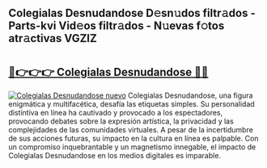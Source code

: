 ## Colegialas Desnudandose D𝚎sn𝚞dos filtr𝚊dos - Parts-kvi Vid𝚎os filtr𝚊dos - N𝚞evas f𝚘tos atr𝚊ctivas VGZIZ

# <h2><a href="http://mb0pqj.tromn.icu/?c=Colegialas+Desnudandose">🔗👉👉👉 Colegialas Desnudandose 🔗🔗</a></h2>

[![Colegialas Desnudandose nuevo](https://i.imgur.com/pEAQMta.gif)](http://mb0pqj.tromn.icu/?c=Colegialas+Desnudandose)
Colegialas Desnudandose, una figura enigmática y multifacética, desafía las etiquetas simples. Su personalidad distintiva en línea ha cautivado y provocado a los espectadores, provocando debates sobre la expresión artística, la privacidad y las complejidades de las comunidades virtuales. A pesar de la incertidumbre de sus acciones futuras, su impacto en la cultura en línea es palpable. Con un compromiso inquebrantable y un magnetismo innegable, el impacto de Colegialas Desnudandose en los medios digitales es imparable.
